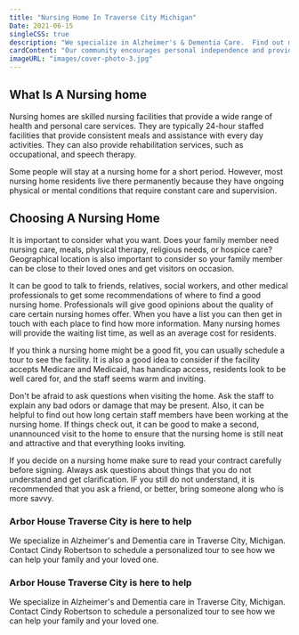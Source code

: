 ```yaml
---
title: "Nursing Home In Traverse City Michigan"
Date: 2021-06-15
singleCSS: true
description: "We specialize in Alzheimer's & Dementia Care.  Find out more about how Arbor House can help your family member."
cardContent: "Our community encourages personal independence and provides a safe, calm environment.  We have skilled nurses on hand 24 hours a day to ensure your loved one is well cared for."
imageURL: "images/cover-photo-3.jpg"
---
```


## What Is A Nursing home

Nursing homes are skilled nursing facilities that provide a wide range of health and personal care services.  They are typically 24-hour staffed facilities that provide consistent meals and assistance with every day activities.  They can also provide rehabilitation services, such as occupational, and speech therapy.  

Some people will stay at a nursing home for a short period.  However, most nursing home residents live there permanently because they have ongoing physical or mental conditions that require constant care and supervision.  

## Choosing A Nursing Home

It is important to consider what you want.  Does your family member need nursing care, meals, physical therapy, religious needs, or hospice care?  Geographical location is also important to consider so your family member can be close to their loved ones and get visitors on occasion.  

It can be good to talk to friends, relatives, social workers, and other medical professionals to get some recommendations of where to find a good nursing home.  Professionals will give good opinions about the quality of care certain nursing homes offer.  When you have a list you can then get in touch with each place to find how more information.  Many nursing homes will provide the waiting list time, as well as an average cost for residents.  

If you think a nursing home might be a good fit, you can usually schedule a tour to see the facility.  It is also a good idea to consider if the facility accepts Medicare and Medicaid, has handicap access, residents look to be well cared for, and the staff seems warm and inviting.  

Don't be afraid to ask questions when visiting the home.  Ask the staff to explain any bad odors or damage that may be present.  Also, it can be helpful to find out how long certain staff members have been working at the nursing home.  If things check out, it can be good to make a second, unannounced visit to the home to ensure that the nursing home is still neat and attractive and that everything looks inviting.

If you decide on a nursing home make sure to read your contract carefully before signing.  Always ask questions about things that you do not understand and get clarification.  IF you still do not understand, it is recommended that you ask a friend, or better, bring someone along who is more savvy.  


### Arbor House Traverse City is here to help

We specialize in Alzheimer's and Dementia care in Traverse City, Michigan.  Contact Cindy Robertson to schedule a personalized tour to see how we can help your family and your loved one.



### Arbor House Traverse City is here to help

We specialize in Alzheimer's and Dementia care in Traverse City, Michigan.  Contact Cindy Robertson to schedule a personalized tour to see how we can help your family and your loved one.